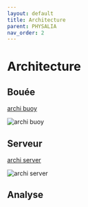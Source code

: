 ```yaml
---
layout: default
title: Architecture
parent: PHYSALIA
nav_order: 2
---
```


# Architecture

## Bouée

[archi buoy](/assets/mindmap/BaseRtk_modeRover.jpg)

![archi buoy](/assets/mindmap/BaseRtk_modeRover.jpg)

## Serveur

[archi server](/assets/mindmap/Serveur_data.jpg)

![archi server](/assets/mindmap/Serveur_data.jpg)

## Analyse
